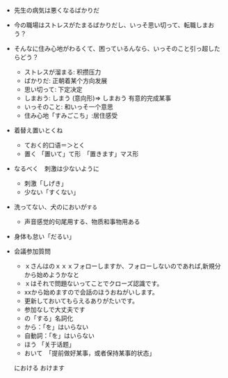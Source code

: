 * 先生の病気は悪くなるばかりだ
* 今の職場はストレスがたまるばかりだし、いっそ思い切って、転職しまおう？
* そんなに住み心地がわるくて、困っているんなら、いっそのこと引っ超したらどう？
  * ストレスが溜まる: 积攒压力
  * ばかりだ: 正朝着某个方向发展
  * 思い切って: 下定决定
  * しまおう: しまう (意向形)=>  しまおう 有意的完成某事
  * いっそのこと: 和いっそ一个意思
  * 住み心地「すみごこち」:居住感受
* 着替え置いとくね
  * ておく的口语＝＞とく
  * 置く 「置いて」て形　「置きます」マス形
* なるべく　刺激は少ないように
  * 刺激「しげき」 
  * 少ない「すくない」 
* 洗ってない、犬のにおいが`する` 
  * 声音感觉的句尾用する、物质和事物用ある
* 身体も怠い「だるい」
* 会議参加質問
  * ｘさんはのｘｘｘフォローしますか、フォローしないのであれば,新規分から始めようかなと
  * ｘはそれで問題ないってことでクローズ認識です。
  * xxから始めますので会話のほうおねがいします。
  * 更新しておいてもらえるありがたいです。
  * 参加なしで大丈夫です
  * の「する」名詞化
  * から：「を」はいらない
  * 自動詞：「を」はいらない
  * ほう 「关于话题」
  * おいて　「提前做好某事，或者保持某事的状态」


  における
  おけます
